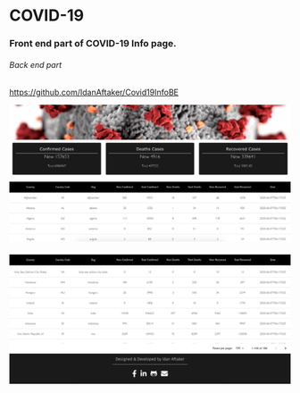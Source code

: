 # COVID-19

### Front end part of COVID-19 Info page.

###### Back end part 
https://github.com/IdanAftaker/Covid19InfoBE

![alt text](https://github.com/IdanAftaker/Covid19InfoFE/blob/master/public/screenshots/Screen%20Shot%202020-06-07%20at%2011.01.47.png?raw=true)

![alt text](https://github.com/IdanAftaker/Covid19InfoFE/blob/master/public/screenshots/Screen%20Shot%202020-06-07%20at%2011.02.14.png?raw=true)



